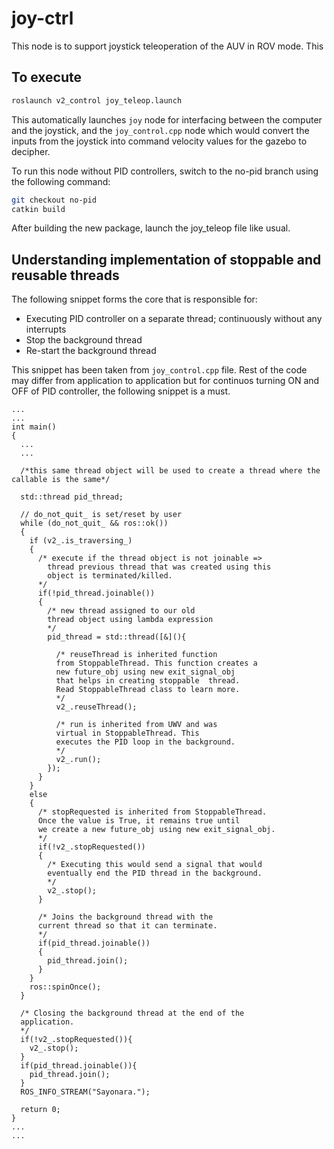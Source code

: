 # joy-ctrl

This node is to support joystick teleoperation of the AUV in ROV mode. This 

## To execute
```bash
roslaunch v2_control joy_teleop.launch
```

This automatically launches `joy` node for interfacing between the computer and the joystick, and the `joy_control.cpp` node which would convert the inputs from the joystick into command velocity values for the gazebo to decipher.

To run this node without PID controllers, switch to the no-pid branch using the following command:
```bash 
git checkout no-pid
catkin build
```
After building the new package, launch the joy_teleop file like usual.

## Understanding implementation of stoppable and reusable threads
The following snippet forms the core that is responsible for:
- Executing PID controller on a separate thread; continuously without any interrupts
- Stop the background thread
- Re-start the background thread

This snippet has been taken from `joy_control.cpp` file. Rest of the code may differ from application to application but for continuos turning ON and OFF of PID controller, the following snippet is a must.
```
...
...
int main()
{
  ...
  ...
  
  /*this same thread object will be used to create a thread where the callable is the same*/

  std::thread pid_thread;

  // do_not_quit_ is set/reset by user
  while (do_not_quit_ && ros::ok())
  {
    if (v2_.is_traversing_)
    {
	  /* execute if the thread object is not joinable =>
	  	thread previous thread that was created using this
		object is terminated/killed.
	  */
      if(!pid_thread.joinable())
      {
		/* new thread assigned to our old 
		thread object using lambda expression
		*/
        pid_thread = std::thread([&](){
		  
		  /* reuseThread is inherited function 
		  from StoppableThread. This function creates a
		  new future_obj using new exit_signal_obj
		  that helps in creating stoppable  thread.
		  Read StoppableThread class to learn more.
		  */
          v2_.reuseThread();

		  /* run is inherited from UWV and was 
		  virtual in StoppableThread. This 
		  executes the PID loop in the background.
		  */
          v2_.run();
        });
      }
    }
    else
    {
	  /* stopRequested is inherited from StoppableThread.
	  Once the value is True, it remains true until
	  we create a new future_obj using new exit_signal_obj.
	  */
      if(!v2_.stopRequested())
      {
		/* Executing this would send a signal that would
		eventually end the PID thread in the background.
		*/
        v2_.stop();
      }

	  /* Joins the background thread with the
	  current thread so that it can terminate.
	  */
      if(pid_thread.joinable())
      {
        pid_thread.join();
      }
    }
    ros::spinOnce();
  }

  /* Closing the background thread at the end of the 
  application.
  */
  if(!v2_.stopRequested()){
    v2_.stop();
  }
  if(pid_thread.joinable()){
    pid_thread.join();
  }
  ROS_INFO_STREAM("Sayonara.");

  return 0;
}
...
...

```